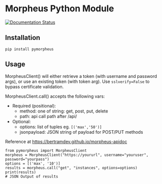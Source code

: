 # Morpheus Python Module

[![Documentation Status](https://readthedocs.org/projects/pymorpheus/badge/?version=latest)](https://pymorpheus.readthedocs.io/en/latest/?badge=latest)

## Installation

`pip install pymorpheus`

## Usage 

MorpheusClient() will either retrieve a token (with username and password args), or use an existing token (with token arg).  Use `sslverify=False` to bypass certificate validation.

MorpheusClient.call() accepts the following vars:
- Required (positional):
  - method: one of string: get, post, put, delete
  - path: api call path after /api/
- Optional:
  - options: list of tuples eg. `[('max','50')]`
  - jsonpayload: JSON string of payload for POST/PUT methods

Reference at https://bertramdev.github.io/morpheus-apidoc

```
from pymorpheus import MorpheusClient
morpheus = MorpheusClient("https://yoururl", username="youruser", password="yourpass")
options = [('max', '10')]
results = morpheus.call("get", "instances", options=options)
print(results)
# JSON Output of results
```